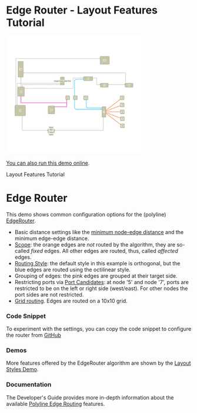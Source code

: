 # Edge Router - Layout Features Tutorial

<img src="../../resources/image/tutorial4edgerouter.png" alt="demo-thumbnail" height="320"/>

[You can also run this demo online](https://live.yworks.com/demos/04-tutorial-layout-features/edge-router/index.html).

Layout Features Tutorial

# Edge Router

This demo shows common configuration options for the (polyline) [EdgeRouter](https://docs.yworks.com/yfileshtml/#/api/EdgeRouter).

- Basic distance settings like the [minimum node-edge distance](https://docs.yworks.com/yfileshtml/#/api/EdgeRouter#inimumNodeToEdgeDistance) and the minimum edge-edge distance.
- [Scope](https://docs.yworks.com/yfileshtml/#/api/EdgeRouter#scope): the orange edges are _not_ routed by the algorithm, they are so-called _fixed_ edges. All other edges are routed, thus, called _affected_ edges.
- [Routing Style](https://docs.yworks.com/yfileshtml/#/api/EdgeRouterEdgeLayoutDescriptor#routingStyle): the default style in this example is orthogonal, but the blue edges are routed using the octilinear style.
- Grouping of edges: the pink edges are grouped at their target side.
- Restricting ports via [Port Candidates](https://docs.yworks.com/yfileshtml/#/api/PortCandidate): at node '5' and node '7', ports are restricted to be on the left or right side (west/east). For other nodes the port sides are not restricted.
- [Grid routing](https://docs.yworks.com/yfileshtml/#/api/EdgeRouter#grid). Edges are routed on a 10x10 grid.

### Code Snippet

To experiment with the settings, you can copy the code snippet to configure the router from [GitHub](https://github.com/yWorks/yfiles-for-html-demos/blob/master/demos/04-tutorial-layout-features/edge-router/EdgeRouter.ts)

### Demos

More features offered by the EdgeRouter algorithm are shown by the [Layout Styles Demo](../../layout/layoutstyles/index.html?layout=edge-router&sample=edge-router).

### Documentation

The Developer's Guide provides more in-depth information about the available [Polyline Edge Routing](https://docs.yworks.com/yfileshtml/#/dguide/polyline_router_bus_routing) features.
